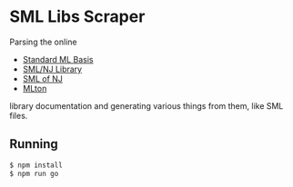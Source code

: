 # SML Libs Scraper

Parsing the online

- [Standard ML Basis][basis]
- [SML/NJ Library][smlnj-lib]
- [SML of NJ][sml-of-nj]
- [MLton][mlton]

library documentation and generating various things from them, like SML files.

## Running

```sh
$ npm install
$ npm run go
```

[basis]: https://smlfamily.github.io/Basis
[smlnj-lib]: https://www.smlnj.org/doc/smlnj-lib
[sml-of-nj]: https://www.smlnj.org/doc/SMLofNJ/pages/index-all.html
[mlton]: http://mlton.org/MLtonStructure
